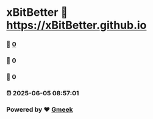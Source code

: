 # xBitBetter :link: https://xBitBetter.github.io 
### :page_facing_up: [0](https://xBitBetter.github.io/tag.html) 
### :speech_balloon: 0 
### :hibiscus: 0 
### :alarm_clock: 2025-06-05 08:57:01 
### Powered by :heart: [Gmeek](https://github.com/Meekdai/Gmeek)
